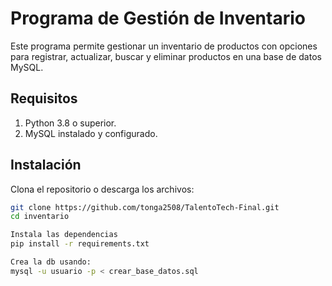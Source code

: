 # Programa de Gestión de Inventario

Este programa permite gestionar un inventario de productos con opciones para registrar, actualizar, buscar y eliminar productos en una base de datos MySQL.

## Requisitos

1. Python 3.8 o superior.
2. MySQL instalado y configurado.

## Instalación

Clona el repositorio o descarga los archivos:
   ```bash
   git clone https://github.com/tonga2508/TalentoTech-Final.git
   cd inventario

Instala las dependencias
pip install -r requirements.txt

Crea la db usando:
mysql -u usuario -p < crear_base_datos.sql
